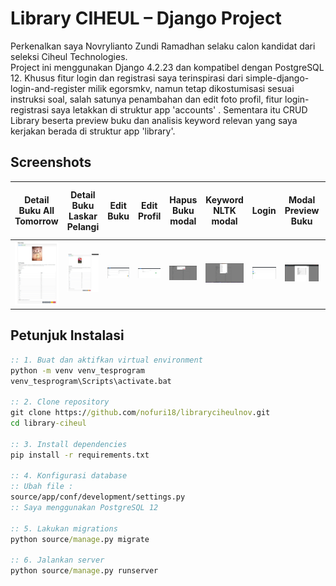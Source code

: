 # Library CIHEUL – Django Project

Perkenalkan saya Novrylianto Zundi Ramadhan selaku calon kandidat dari seleksi Ciheul Technologies.  
Project ini menggunakan Django 4.2.23 dan kompatibel dengan PostgreSQL 12. Khusus fitur login dan registrasi saya terinspirasi dari simple-django-login-and-register milik egorsmkv, namun tetap dikostumisasi sesuai instruksi soal, salah satunya penambahan dan edit foto profil, fitur login-registrasi saya letakkan di struktur app 'accounts' . Sementara itu CRUD Library beserta preview buku dan analisis keyword relevan yang saya kerjakan berada di struktur app 'library'.

## Screenshots
| Detail Buku All Tomorrow | Detail Buku Laskar Pelangi | Edit Buku | Edit Profil | Hapus Buku modal | Keyword NLTK modal | Login | Modal Preview Buku | Profil | Registrasi akun | Set Unset Favorit Buku | Tampilan Filter Favorit Buku | Tampilan Semua Buku | Tampilan awal belum login regristrasi | Upload Buku |
|----------|----------|----------|----------|----------|----------|----------|----------|----------|----------|----------|----------|----------|----------|----------|
| <img src="./screenshots/Detail Buku All Tomorrow.png" width="200"> | <img src="./screenshots/Detail Buku Laskar Pelangi.png" width="200"> | <img src="./screenshots/Edit Buku.png" width="200"> | <img src="./screenshots/Edit Profil.png" width="200"> | <img src="./screenshots/Hapus Buku modal.png" width="200"> | <img src="./screenshots/Keyword NLTK modal.png" width="200"> | <img src="./screenshots/Login.png" width="200"> | <img src="./screenshots/Modal Preview Buku.png" width="200"> | <img src="./screenshots/Profil.png" width="200"> | <img src="./screenshots/Registrasi akun.png" width="200"> | <img src="./screenshots/Set Unset Favorit Buku.png" width="200"> | <img src="./screenshots/Tampilan Filter Favorit Buku.png" width="200"> | <img src="./screenshots/Tampilan Semua Buku.png" width="200"> | <img src="./screenshots/Tampilan awal belum login regristrasi.png" width="200"> | <img src="./screenshots/Upload Buku.png" width="200"> |

## Petunjuk Instalasi

```cmd
:: 1. Buat dan aktifkan virtual environment
python -m venv venv_tesprogram
venv_tesprogram\Scripts\activate.bat

:: 2. Clone repository
git clone https://github.com/nofuri18/libraryciheulnov.git
cd library-ciheul

:: 3. Install dependencies
pip install -r requirements.txt

:: 4. Konfigurasi database
:: Ubah file :
source/app/conf/development/settings.py 
:: Saya menggunakan PostgreSQL 12

:: 5. Lakukan migrations
python source/manage.py migrate

:: 6. Jalankan server
python source/manage.py runserver

